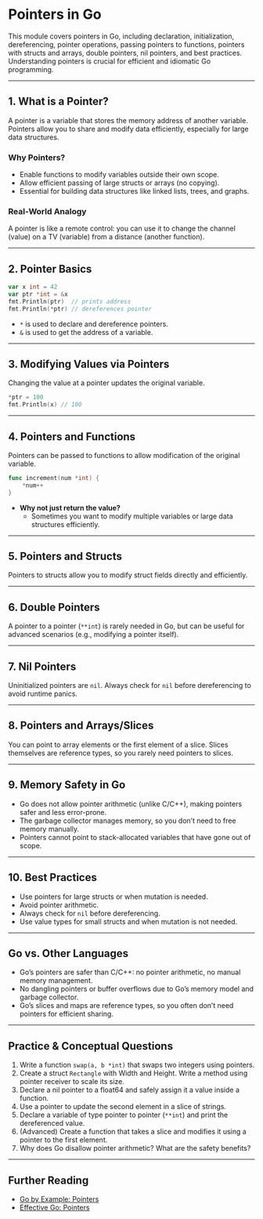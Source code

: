 # Pointers in Go

This module covers pointers in Go, including declaration, initialization, dereferencing, pointer operations, passing pointers to functions, pointers with structs and arrays, double pointers, nil pointers, and best practices. Understanding pointers is crucial for efficient and idiomatic Go programming.

---

## 1. What is a Pointer?
A pointer is a variable that stores the memory address of another variable. Pointers allow you to share and modify data efficiently, especially for large data structures.

### Why Pointers?
- Enable functions to modify variables outside their own scope.
- Allow efficient passing of large structs or arrays (no copying).
- Essential for building data structures like linked lists, trees, and graphs.

### Real-World Analogy
A pointer is like a remote control: you can use it to change the channel (value) on a TV (variable) from a distance (another function).

---

## 2. Pointer Basics
```go
var x int = 42
var ptr *int = &x
fmt.Println(ptr)  // prints address
fmt.Println(*ptr) // dereferences pointer
```
- `*` is used to declare and dereference pointers.
- `&` is used to get the address of a variable.

---

## 3. Modifying Values via Pointers
Changing the value at a pointer updates the original variable.

```go
*ptr = 100
fmt.Println(x) // 100
```

---

## 4. Pointers and Functions
Pointers can be passed to functions to allow modification of the original variable.

```go
func increment(num *int) {
    *num++
}
```

- **Why not just return the value?**
  - Sometimes you want to modify multiple variables or large data structures efficiently.

---

## 5. Pointers and Structs
Pointers to structs allow you to modify struct fields directly and efficiently.

---

## 6. Double Pointers
A pointer to a pointer (`**int`) is rarely needed in Go, but can be useful for advanced scenarios (e.g., modifying a pointer itself).

---

## 7. Nil Pointers
Uninitialized pointers are `nil`. Always check for `nil` before dereferencing to avoid runtime panics.

---

## 8. Pointers and Arrays/Slices
You can point to array elements or the first element of a slice. Slices themselves are reference types, so you rarely need pointers to slices.

---

## 9. Memory Safety in Go
- Go does not allow pointer arithmetic (unlike C/C++), making pointers safer and less error-prone.
- The garbage collector manages memory, so you don’t need to free memory manually.
- Pointers cannot point to stack-allocated variables that have gone out of scope.

---

## 10. Best Practices
- Use pointers for large structs or when mutation is needed.
- Avoid pointer arithmetic.
- Always check for `nil` before dereferencing.
- Use value types for small structs and when mutation is not needed.

---

## Go vs. Other Languages
- Go’s pointers are safer than C/C++: no pointer arithmetic, no manual memory management.
- No dangling pointers or buffer overflows due to Go’s memory model and garbage collector.
- Go’s slices and maps are reference types, so you often don’t need pointers for efficient sharing.

---

## Practice & Conceptual Questions
1. Write a function `swap(a, b *int)` that swaps two integers using pointers.
2. Create a struct `Rectangle` with Width and Height. Write a method using pointer receiver to scale its size.
3. Declare a nil pointer to a float64 and safely assign it a value inside a function.
4. Use a pointer to update the second element in a slice of strings.
5. Declare a variable of type pointer to pointer (`**int`) and print the dereferenced value.
6. (Advanced) Create a function that takes a slice and modifies it using a pointer to the first element.
7. Why does Go disallow pointer arithmetic? What are the safety benefits?

---

## Further Reading
- [Go by Example: Pointers](https://gobyexample.com/pointers)
- [Effective Go: Pointers](https://go.dev/doc/effective_go#pointers_vs_values) 